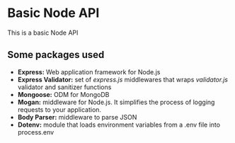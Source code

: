 # Basic Node API

This is a basic Node API

## Some packages used

- **Express:** Web application framework for Node.js
- **Express Validator:** set of _express.js_ middlewares that wraps _validator.js_ validator and sanitizer functions
- **Mongoose:** ODM for MongoDB
- **Mogan:** middleware for Node.js. It simplifies the process of logging requests to your application.
- **Body Parser:** middleware to parse JSON
- **Dotenv:** module that loads environment variables from a .env file into process.env
